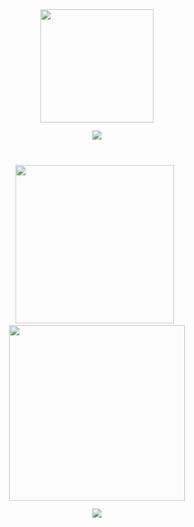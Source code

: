 
&nbsp;
<p align="center"><img src="https://quotes-github-readme.vercel.app/api?type=horizontal&theme=light" height=200></p>


<p align="center"><img src="https://img.shields.io/badge/markdown-%23000000.svg?style=for-the-badge&logo=markdown&logoColor=white"></p>
&nbsp;
<p align="center"><img src="https://github-readme-stats.vercel.app/api?username=AhAlpha&theme=default&hide_border=false&include_all_commits=false&count_private=false" width=280>&nbsp;&nbsp;<img src="https://github-readme-streak-stats.herokuapp.com/?user=AhAlpha&theme=default&hide_border=false" width=310></p>

<p align="center"><img src="https://www.dmoe.cc/random.php" style="max-width: 100%; max-height: 100%;"></p>
